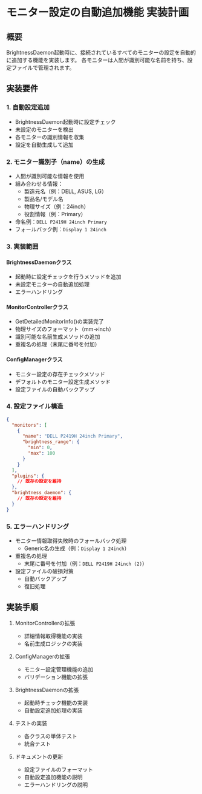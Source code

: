 # モニター設定の自動追加機能 実装計画

## 概要
BrightnessDaemon起動時に、接続されているすべてのモニターの設定を自動的に追加する機能を実装します。
各モニターは人間が識別可能な名前を持ち、設定ファイルで管理されます。

## 実装要件

### 1. 自動設定追加
- BrightnessDaemon起動時に設定チェック
- 未設定のモニターを検出
- 各モニターの識別情報を収集
- 設定を自動生成して追加

### 2. モニター識別子（name）の生成
- 人間が識別可能な情報を使用
- 組み合わせる情報：
  * 製造元名（例：DELL, ASUS, LG）
  * 製品名/モデル名
  * 物理サイズ（例：24inch）
  * 役割情報（例：Primary）
- 命名例：`DELL P2419H 24inch Primary`
- フォールバック例：`Display 1 24inch`

### 3. 実装範囲

#### BrightnessDaemonクラス
- 起動時に設定チェックを行うメソッドを追加
- 未設定モニターの自動追加処理
- エラーハンドリング

#### MonitorControllerクラス
- GetDetailedMonitorInfo()の実装完了
- 物理サイズのフォーマット（mm→inch）
- 識別可能な名前生成メソッドの追加
- 重複名の処理（末尾に番号を付加）

#### ConfigManagerクラス
- モニター設定の存在チェックメソッド
- デフォルトのモニター設定生成メソッド
- 設定ファイルの自動バックアップ

### 4. 設定ファイル構造
```json
{
  "monitors": [
    {
      "name": "DELL P2419H 24inch Primary",
      "brightness_range": {
        "min": 0,
        "max": 100
      }
    }
  ],
  "plugins": {
    // 既存の設定を維持
  },
  "brightness_daemon": {
    // 既存の設定を維持
  }
}
```

### 5. エラーハンドリング
- モニター情報取得失敗時のフォールバック処理
  * Generic名の生成（例：`Display 1 24inch`）
- 重複名の処理
  * 末尾に番号を付加（例：`DELL P2419H 24inch (2)`）
- 設定ファイルの破損対策
  * 自動バックアップ
  * 復旧処理

## 実装手順
1. MonitorControllerの拡張
   - 詳細情報取得機能の実装
   - 名前生成ロジックの実装

2. ConfigManagerの拡張
   - モニター設定管理機能の追加
   - バリデーション機能の拡張

3. BrightnessDaemonの拡張
   - 起動時チェック機能の実装
   - 自動設定追加処理の実装

4. テストの実装
   - 各クラスの単体テスト
   - 統合テスト

5. ドキュメントの更新
   - 設定ファイルのフォーマット
   - 自動設定追加機能の説明
   - エラーハンドリングの説明
